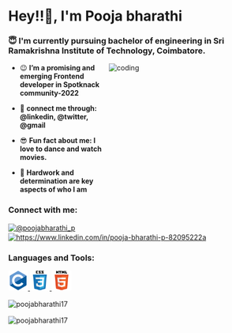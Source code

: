 <h1 align="left">Hey!!👋, I'm Pooja bharathi</h1> 
<h3 align="left">😇 I'm currently pursuing bachelor of engineering in Sri Ramakrishna Institute of Technology, Coimbatore.</h3>
<img align="right" alt="coding" width="300" height="300" src="https://c.tenor.com/AlUkiGkR2j8AAAAM/new-game-ahagon-umiko-programming.gif">

- 😉 **I’m a promising and emerging Frontend developer in Spotknack community-2022**

- 🤳 **connect me through: @linkedin, @twitter, @gmail**

- 😎 **Fun fact about me: I love to dance and watch movies.**

- 🤩 **Hardwork and determination are key aspects of who I am**

<h3 align="left">Connect with me:</h3>
<p align="left">
<a href="https://twitter.com/@poojabharathi_p" target="blank"><img align="center" src="https://raw.githubusercontent.com/rahuldkjain/github-profile-readme-generator/master/src/images/icons/Social/twitter.svg" alt="@poojabharathi_p" height="30" width="40" /></a>
<a href="https://www.linkedin.com/in/pooja-bharathi-p-82095222a/" target="blank"><img align="center" src="https://raw.githubusercontent.com/rahuldkjain/github-profile-readme-generator/master/src/images/icons/Social/linked-in-alt.svg" alt="https://www.linkedin.com/in/pooja-bharathi-p-82095222a" height="30" width="40" /></a>
</p>

<h3 align="left">Languages and Tools:</h3>
<p align="left"> <a href="https://www.cprogramming.com/" target="_blank" rel="noreferrer"> <img src="https://raw.githubusercontent.com/devicons/devicon/master/icons/c/c-original.svg" alt="c" width="40" height="40"/> </a> <a href="https://www.w3schools.com/css/" target="_blank" rel="noreferrer"> <img src="https://raw.githubusercontent.com/devicons/devicon/master/icons/css3/css3-original-wordmark.svg" alt="css3" width="40" height="40"/> </a> <a href="https://www.w3.org/html/" target="_blank" rel="noreferrer"> <img src="https://raw.githubusercontent.com/devicons/devicon/master/icons/html5/html5-original-wordmark.svg" alt="html5" width="40" height="40"/> </a> </p>

<p><img align="center" src="https://github-readme-stats.vercel.app/api/top-langs?username=poojabharathi17&show_icons=true&locale=en&layout=compact" alt="poojabharathi17" /></p>

<p><img align="center" src="https://github-readme-streak-stats.herokuapp.com/?user=poojabharathi17&" alt="poojabharathi17" /></p>
